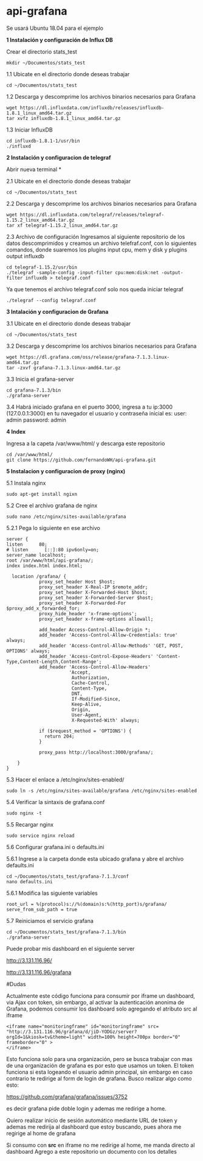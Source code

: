 # api-grafana

Se usará Ubuntu 18.04 para el ejemplo

__1 Instalación y configuración de Influx DB__

Crear el directorio stats_test

    mkdir ~/Documentos/stats_test
    
1.1 Ubicate en el directorio donde deseas trabajar
    
    cd ~/Documentos/stats_test

1.2 Descarga y descomprime los archivos binarios necesarios para Grafana

    wget https://dl.influxdata.com/influxdb/releases/influxdb-1.8.1_linux_amd64.tar.gz
    tar xvfz influxdb-1.8.1_linux_amd64.tar.gz

1.3 Iniciar InfluxDB
    
    cd influxdb-1.8.1-1/usr/bin
    ./influxd
__2 Instalación y configuracion de telegraf__
    
Abrir nueva terminal *

2.1 Ubicate en el directorio donde deseas trabajar
    
    cd ~/Documentos/stats_test

2.2 Descarga y descomprime los archivos binarios necesarios para Grafana

    wget https://dl.influxdata.com/telegraf/releases/telegraf-1.15.2_linux_amd64.tar.gz
    tar xf telegraf-1.15.2_linux_amd64.tar.gz
    
2.3 Archivo de configuración
  Ingresamos al siguiente repositorio de los datos descomprimidos y creamos un archivo telefraf.conf, con lo siguientes comandos, donde suaremos los plugins input cpu, mem y disk y plugins output influxdb
    
    cd telegraf-1.15.2/usr/bin
    ./telegraf -sample-config -input-filter cpu:mem:disk:net -output-filter influxdb > telegraf.conf
 
 Ya que tenemos el archivo telegraf.conf solo nos queda iniciar telegraf
 
    ./telegraf --config telegraf.conf

__3 Intalación y configuracion de Grafana__

3.1 Ubicate en el directorio donde deseas trabajar
    
    cd ~/Documentos/stats_test

3.2 Descarga y descomprime los archivos binarios necesarios para Grafana

    wget https://dl.grafana.com/oss/release/grafana-7.1.3.linux-amd64.tar.gz
    tar -zxvf grafana-7.1.3.linux-amd64.tar.gz
    
3.3 Inicia el grafana-server
    
    cd grafana-7.1.3/bin
    ./grafana-server

3.4 Habrá iniciado grafana en el puerto 3000, ingresa a tu ip:3000 (127.0.0.1:3000) en tu navegador
  el usuario y contraseña inicial es:
  user: admin
  password: admin
  

__4 Index__

Ingresa a la capeta /var/www/html/ y descarga este repositorio

    cd /var/www/html/
    git clone https://github.com/fernandoWH/api-grafana.git

__5 Instalacion y configuracion de proxy (nginx)__

5.1 Instala nginx

    sudo apt-get install ngixn
    
5.2 Cree el archivo grafana de nginx

    sudo nano /etc/nginx/sites-available/grafana

5.2.1 Pega lo siguiente en ese archivo

    server {
    listen      80;
    # listen      [::]:80 ipv6only=on;
    server_name localhost;
    root /var/www/html/api-grafana/;
    index index.html index.html;
    
      location /grafana/ {
                proxy_set_header Host $host;
                proxy_set_header X-Real-IP $remote_addr;
                proxy_set_header X-Forwarded-Host $host;
                proxy_set_header X-Forwarded-Server $host;
                proxy_set_header X-Forwarded-For $proxy_add_x_forwarded_for;
                proxy_hide_header 'x-frame-options';
                proxy_set_header x-frame-options allowall;
    
                add_header Access-Control-Allow-Origin *;
                add_header 'Access-Control-Allow-Credentials: true' always;
                add_header 'Access-Control-Allow-Methods' 'GET, POST, OPTIONS' always;
                add_header 'Access-Control-Expose-Headers' 'Content-Type,Content-Length,Content-Range';
                add_header 'Access-Control-Allow-Headers'
                           'Accept,
                            Authorization,
                            Cache-Control,
                            Content-Type,
                            DNT,
                            If-Modified-Since,
                            Keep-Alive,
                            Origin,
                            User-Agent,
                            X-Requested-With' always;
    
                if ($request_method = 'OPTIONS') {
                  return 204;
                }
    
                proxy_pass http://localhost:3000/grafana/;
    
        }
    }

5.3 Hacer el enlace a /etc/nginx/sites-enabled/

    sudo ln -s /etc/nginx/sites-available/grafana /etc/nginx/sites-enabled
   
5.4 Verificar la sintaxis de grafana.conf
    
    sudo nginx -t
    
5.5 Recargar nginx
    
    sudo service nginx reload

5.6 Configurar grafana.ini o defaults.ini


5.6.1 Ingrese a la carpeta donde esta ubicado grafana y abre el archivo defaults.ini

    cd ~/Documentos/stats_test/grafana-7.1.3/conf
    nano defaults.ini
    
5.6.1 Modifica las siguiente variables

    root_url = %(protocol)s://%(domain)s:%(http_port)s/grafana/
    serve_from_sub_path = true
    
5.7 Reiniciamos el servicio grafana

    cd ~/Documentos/stats_test/grafana-7.1.3/bin
    ./grafana-server   
    
   
Puede probar mis dashboard en el siguiente server

http://3.131.116.96/

http://3.131.116.96/grafana



#Dudas

Actualmente este código funciona para consumir por iframe un dashboard, via Ajax con token, sin embargo, al activar la 
autenticación anonima de Grafana, podemos consumir los dashboard solo agregando el atributo src al iframe

    <iframe name="monitoringframe" id="monitoringframe" src= "http://3.131.116.96/grafana/d/jiD-YODGz/server?orgId=1&kiosk=tv&theme=light" width=100% height=700px border="0" frameborder="0" >
    </iframe>

Esto funciona solo para una organización, pero se busca trabajar con mas de una organización de grafana es por esto que usamos un token.
El token funciona si esta logeando el usuario admin principal, sin embargo en caso contrario te redirige
al form de login de grafana.
Busco realizar algo como esto:

https://github.com/grafana/grafana/issues/3752

es decir grafana pide doble login y ademas me redirige a home.

Quiero realizar inicio de sesión automático mediante URL de token y ademas me redirija al dashboard 
que estoy buscando, pues ahora me regirige al home de grafana

Si consumo con __src__ en iframe no me redirige al home, me manda directo al dashboard
Agrego a este repositorio un documento con los detalles